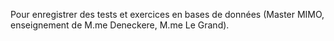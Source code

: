 Pour enregistrer des tests et exercices en bases de données (Master MIMO, enseignement de M.me Deneckere, M.me Le Grand).
